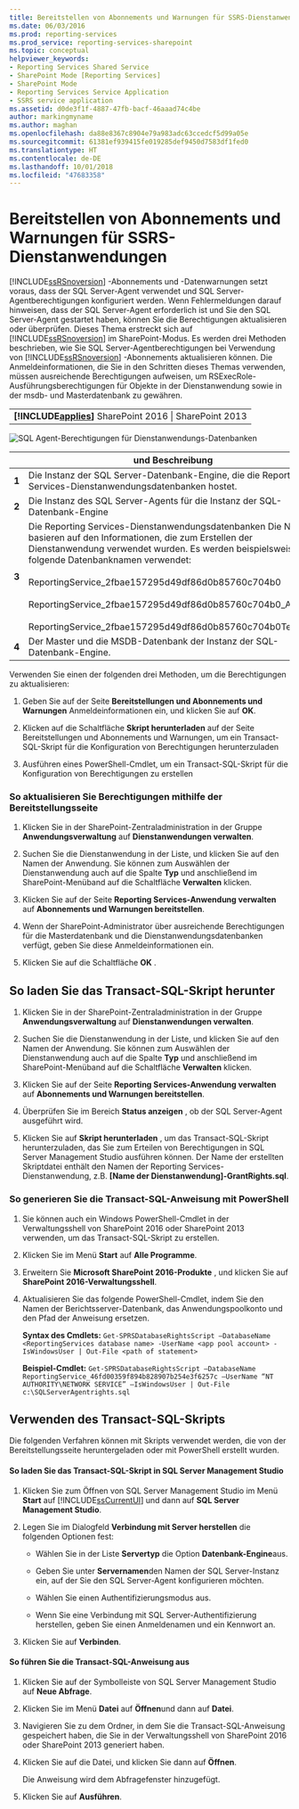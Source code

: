 ```yaml
---
title: Bereitstellen von Abonnements und Warnungen für SSRS-Dienstanwendungen | Microsoft-Dokumentation
ms.date: 06/03/2016
ms.prod: reporting-services
ms.prod_service: reporting-services-sharepoint
ms.topic: conceptual
helpviewer_keywords:
- Reporting Services Shared Service
- SharePoint Mode [Reporting Services]
- SharePoint Mode
- Reporting Services Service Application
- SSRS service application
ms.assetid: d0de3f1f-4887-47fb-bacf-46aaad74c4be
author: markingmyname
ms.author: maghan
ms.openlocfilehash: da88e8367c8904e79a983adc63ccedcf5d99a05e
ms.sourcegitcommit: 61381ef939415fe019285def9450d7583df1fed0
ms.translationtype: HT
ms.contentlocale: de-DE
ms.lasthandoff: 10/01/2018
ms.locfileid: "47683358"
---
```

# <a name="provision-subscriptions-and-alerts-for-ssrs-service-applications"></a>Bereitstellen von Abonnements und Warnungen für SSRS-Dienstanwendungen
  [!INCLUDE[ssRSnoversion](../../includes/ssrsnoversion-md.md)] -Abonnements und -Datenwarnungen setzt voraus, dass der SQL Server-Agent verwendet und SQL Server-Agentberechtigungen konfiguriert werden. Wenn Fehlermeldungen darauf hinweisen, dass der SQL Server-Agent erforderlich ist und Sie den SQL Server-Agent gestartet haben, können Sie die Berechtigungen aktualisieren oder überprüfen. Dieses Thema erstreckt sich auf [!INCLUDE[ssRSnoversion](../../includes/ssrsnoversion-md.md)] im SharePoint-Modus. Es werden drei Methoden beschrieben, wie Sie SQL Server-Agentberechtigungen bei Verwendung von [!INCLUDE[ssRSnoversion](../../includes/ssrsnoversion-md.md)] -Abonnements aktualisieren können. Die Anmeldeinformationen, die Sie in den Schritten dieses Themas verwenden, müssen ausreichende Berechtigungen aufweisen, um RSExecRole-Ausführungsberechtigungen für Objekte in der Dienstanwendung sowie in der msdb- und Masterdatenbank zu gewähren.  
  
||  
|-|  
|**[!INCLUDE[applies](../../includes/applies-md.md)]** SharePoint 2016 &#124; SharePoint 2013|  
  
 ![SQL Agent-Berechtigungen für Dienstanwendungs-Datenbanken](../../reporting-services/install-windows/media/rs-provisionsqlagent.gif "SQL Agent permissions to Service Application DBs")  
  
||und Beschreibung|  
|------|-----------------|  
|**1**|Die Instanz der SQL Server-Datenbank-Engine, die die Reporting Services-Dienstanwendungsdatenbanken hostet.|  
|**2**|Die Instanz des SQL Server-Agents für die Instanz der SQL-Datenbank-Engine|  
|**3**|Die Reporting Services-Dienstanwendungsdatenbanken Die Namen basieren auf den Informationen, die zum Erstellen der Dienstanwendung verwendet wurden. Es werden beispielsweise folgende Datenbanknamen verwendet:<br /><br /> ReportingService_2fbae157295d49df86d0b85760c704b0<br /><br /> ReportingService_2fbae157295d49df86d0b85760c704b0_Alerting<br /><br /> ReportingService_2fbae157295d49df86d0b85760c704b0TempDB|  
|**4**|Der Master und die MSDB-Datenbank der Instanz der SQL-Datenbank-Engine.|  
  
 Verwenden Sie einen der folgenden drei Methoden, um die Berechtigungen zu aktualisieren:  
  
1.  Geben Sie auf der Seite **Bereitstellungen und Abonnements und Warnungen** Anmeldeinformationen ein, und klicken Sie auf **OK**.  
  
2.  Klicken auf die Schaltfläche **Skript herunterladen** auf der Seite Bereitstellungen und Abonnements und Warnungen, um ein Transact-SQL-Skript für die Konfiguration von Berechtigungen herunterzuladen  
  
3.  Ausführen eines PowerShell-Cmdlet, um ein Transact-SQL-Skript für die Konfiguration von Berechtigungen zu erstellen  
  
### <a name="to-update-permissions-using-the-provision-page"></a>So aktualisieren Sie Berechtigungen mithilfe der Bereitstellungsseite  
  
1.  Klicken Sie in der SharePoint-Zentraladministration in der Gruppe **Anwendungsverwaltung** auf **Dienstanwendungen verwalten**.  
  
2.  Suchen Sie die Dienstanwendung in der Liste, und klicken Sie auf den Namen der Anwendung. Sie können zum Auswählen der Dienstanwendung auch auf die Spalte **Typ** und anschließend im SharePoint-Menüband auf die Schaltfläche **Verwalten** klicken.  
  
3.  Klicken Sie auf der Seite **Reporting Services-Anwendung verwalten** auf **Abonnements und Warnungen bereitstellen**.  
  
4.  Wenn der SharePoint-Administrator über ausreichende Berechtigungen für die Masterdatenbank und die Dienstanwendungsdatenbanken verfügt, geben Sie diese Anmeldeinformationen ein.  
  
5.  Klicken Sie auf die Schaltfläche **OK** .  
  
##  <a name="bkmk_download"></a> So laden Sie das Transact-SQL-Skript herunter  
  
1.  Klicken Sie in der SharePoint-Zentraladministration in der Gruppe **Anwendungsverwaltung** auf **Dienstanwendungen verwalten**.  
  
2.  Suchen Sie die Dienstanwendung in der Liste, und klicken Sie auf den Namen der Anwendung. Sie können zum Auswählen der Dienstanwendung auch auf die Spalte **Typ** und anschließend im SharePoint-Menüband auf die Schaltfläche **Verwalten** klicken.  
  
3.  Klicken Sie auf der Seite **Reporting Services-Anwendung verwalten** auf **Abonnements und Warnungen bereitstellen**.  
  
4.  Überprüfen Sie im Bereich **Status anzeigen** , ob der SQL Server-Agent ausgeführt wird.  
  
5.  Klicken Sie auf **Skript herunterladen** , um das Transact-SQL-Skript herunterzuladen, das Sie zum Erteilen von Berechtigungen in SQL Server Management Studio ausführen können. Der Name der erstellten Skriptdatei enthält den Namen der Reporting Services-Dienstanwendung, z.B. **[Name der Dienstanwendung]-GrantRights.sql**.  
  
### <a name="to-generate-the-transact-sql-statement-with-powershell"></a>So generieren Sie die Transact-SQL-Anweisung mit PowerShell  
  
1.  Sie können auch ein Windows PowerShell-Cmdlet in der Verwaltungsshell von SharePoint 2016 oder SharePoint 2013 verwenden, um das Transact-SQL-Skript zu erstellen.  
  
2.  Klicken Sie im Menü **Start** auf **Alle Programme**.  
  
3.  Erweitern Sie **Microsoft SharePoint 2016-Produkte** , und klicken Sie auf **SharePoint 2016-Verwaltungsshell**.
  
4.  Aktualisieren Sie das folgende PowerShell-Cmdlet, indem Sie den Namen der Berichtsserver-Datenbank, das Anwendungspoolkonto und den Pfad der Anweisung ersetzen.  
  
     **Syntax des Cmdlets:** `Get-SPRSDatabaseRightsScript –DatabaseName <ReportingServices database name> -UserName <app pool account> -IsWindowsUser | Out-File <path of statement>`  
  
     **Beispiel-Cmdlet:** `Get-SPRSDatabaseRightsScript –DatabaseName ReportingService_46fd00359f894b828907b254e3f6257c –UserName “NT AUTHORITY\NETWORK SERVICE” –IsWindowsUser | Out-File c:\SQLServerAgentrights.sql`  
  
## <a name="using-the-transact-sql-script"></a>Verwenden des Transact-SQL-Skripts  
 Die folgenden Verfahren können mit Skripts verwendet werden, die von der Bereitstellungsseite heruntergeladen oder mit PowerShell erstellt wurden.  
  
#### <a name="to-load-the-transact-sql-script-in-sql-server-management-studio"></a>So laden Sie das Transact-SQL-Skript in SQL Server Management Studio  
  
1.  Klicken Sie zum Öffnen von SQL Server Management Studio im Menü **Start** auf [!INCLUDE[ssCurrentUI](../../includes/sscurrentui-md.md)] und dann auf **SQL Server Management Studio**.  
  
2.  Legen Sie im Dialogfeld **Verbindung mit Server herstellen** die folgenden Optionen fest:  
  
    -   Wählen Sie in der Liste **Servertyp** die Option **Datenbank-Engine**aus.  
  
    -   Geben Sie unter **Servernamen**den Namen der SQL Server-Instanz ein, auf der Sie den SQL Server-Agent konfigurieren möchten.  
  
    -   Wählen Sie einen Authentifizierungsmodus aus.  
  
    -   Wenn Sie eine Verbindung mit SQL Server-Authentifizierung herstellen, geben Sie einen Anmeldenamen und ein Kennwort an.  
  
3.  Klicken Sie auf **Verbinden**.  
  
#### <a name="to-run-the-transact-sql-statement"></a>So führen Sie die Transact-SQL-Anweisung aus  
  
1.  Klicken Sie auf der Symbolleiste von SQL Server Management Studio auf **Neue Abfrage**.  
  
2.  Klicken Sie im Menü **Datei** auf **Öffnen**und dann auf **Datei**.  
  
3.  Navigieren Sie zu dem Ordner, in dem Sie die Transact-SQL-Anweisung gespeichert haben, die Sie in der Verwaltungsshell von SharePoint 2016 oder SharePoint 2013 generiert haben.  
  
4.  Klicken Sie auf die Datei, und klicken Sie dann auf **Öffnen**.  
  
     Die Anweisung wird dem Abfragefenster hinzugefügt.  
  
5.  Klicken Sie auf **Ausführen**.  
  
  
